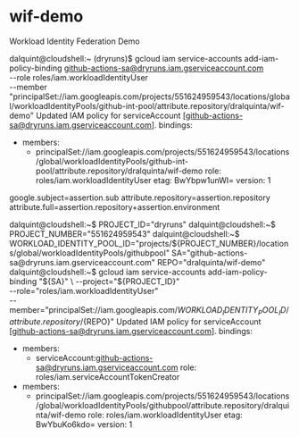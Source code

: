 # wif-demo
Workload Identity Federation Demo



dalquint@cloudshell:~ (dryruns)$ gcloud iam service-accounts add-iam-policy-binding github-actions-sa@dryruns.iam.gserviceaccount.com \
    --role roles/iam.workloadIdentityUser \
    --member "principalSet://iam.googleapis.com/projects/551624959543/locations/global/workloadIdentityPools/github-int-pool/attribute.repository/dralquinta/wif-demo"
Updated IAM policy for serviceAccount [github-actions-sa@dryruns.iam.gserviceaccount.com].
bindings:
- members:
  - principalSet://iam.googleapis.com/projects/551624959543/locations/global/workloadIdentityPools/github-int-pool/attribute.repository/dralquinta/wif-demo
  role: roles/iam.workloadIdentityUser
etag: BwYbpw1unWI=
version: 1





google.subject=assertion.sub
attribute.repository=assertion.repository
attribute.full=assertion.repository+assertion.environment

dalquint@cloudshell:~$ PROJECT_ID="dryruns"
dalquint@cloudshell:~$ PROJECT_NUMBER="551624959543"
dalquint@cloudshell:~$ WORKLOAD_IDENTITY_POOL_ID="projects/${PROJECT_NUMBER}/locations/global/workloadIdentityPools/githubpool"
SA="github-actions-sa@dryruns.iam.gserviceaccount.com"
REPO="dralquinta/wif-demo"
dalquint@cloudshell:~$ gcloud iam service-accounts add-iam-policy-binding "${SA}" \
  --project="${PROJECT_ID}" \
  --role="roles/iam.workloadIdentityUser" \
  --member="principalSet://iam.googleapis.com/${WORKLOAD_IDENTITY_POOL_ID}/attribute.repository/${REPO}"
Updated IAM policy for serviceAccount [github-actions-sa@dryruns.iam.gserviceaccount.com].
bindings:
- members:
  - serviceAccount:github-actions-sa@dryruns.iam.gserviceaccount.com
  role: roles/iam.serviceAccountTokenCreator
- members:
  - principalSet://iam.googleapis.com/projects/551624959543/locations/global/workloadIdentityPools/githubpool/attribute.repository/dralquinta/wif-demo
  role: roles/iam.workloadIdentityUser
etag: BwYbuKo6kdo=
version: 1